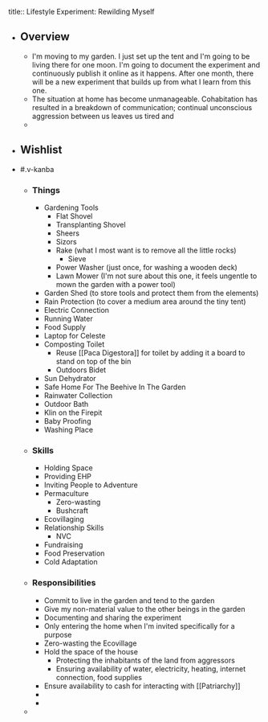 title:: Lifestyle Experiment: Rewilding Myself

- ## Overview
	- I'm moving to my garden. I just set up the tent and I'm going to be living there for one moon. I'm going to document the experiment and continuously publish it online as it happens. After one month, there will be a new experiment that builds up from what I learn from this one.
	- The situation at home has become unmanageable. Cohabitation has resulted in a breakdown of communication; continual unconscious aggression between us leaves us tired and
	-
- ## Wishlist
- #.v-kanba
	- ### Things
		- Gardening Tools
			- Flat Shovel
			- Transplanting Shovel
			- Sheers
			- Sizors
			- Rake (what I most want is to remove all the little rocks)
				- Sieve
			- Power Washer (just once, for washing a wooden deck)
			- Lawn Mower (I'm not sure about this one, it feels ungentle to mown the garden with a power tool)
		- Garden Shed (to store tools and protect them from the elements)
		- Rain Protection (to cover a medium area around the tiny tent)
		- Electric Connection
		- Running Water
		- Food Supply
		- Laptop for Celeste
		- Composting Toilet
			- Reuse [[Paca Digestora]] for toilet by adding it a board to stand on top of the bin
			- Outdoors Bidet
		- Sun Dehydrator
		- Safe Home For The Beehive In The Garden
		- Rainwater Collection
		- Outdoor Bath
		- Klin on the Firepit
		- Baby Proofing
		- Washing Place
	- ### Skills
		- Holding Space
		- Providing EHP
		- Inviting People to Adventure
		- Permaculture
			- Zero-wasting
			- Bushcraft
		- Ecovillaging
		- Relationship Skills
			- NVC
		- Fundraising
		- Food Preservation
		- Cold Adaptation
	- ### Responsibilities
		- Commit to live in the garden and tend to the garden
		- Give my non-material value to the other beings in the garden
		- Documenting and sharing the experiment
		- Only entering the home when I'm invited specifically for a purpose
		- Zero-wasting the Ecovillage
		- Hold the space of the house
			- Protecting the inhabitants of the land from aggressors
			- Ensuring availability of water, electricity, heating, internet connection, food supplies
		- Ensure availability to cash for interacting with [[Patriarchy]]
		-
		-
	-